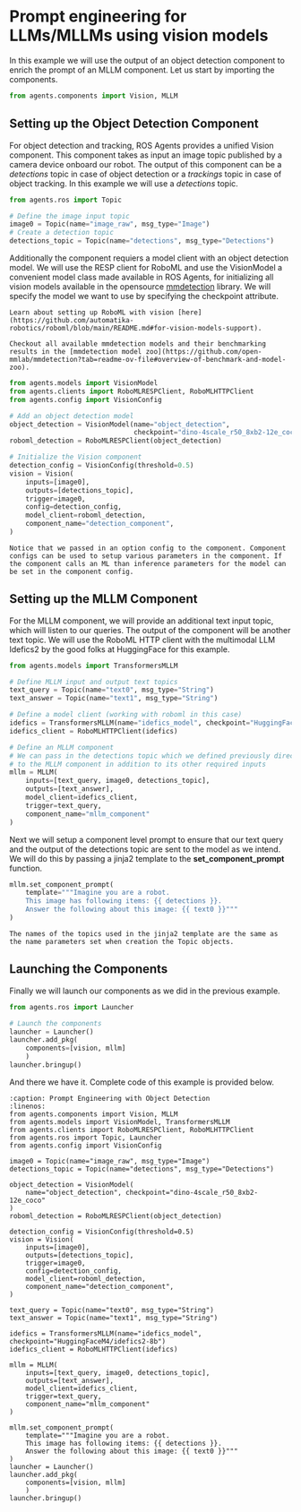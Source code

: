 # Prompt engineering for LLMs/MLLMs using vision models

In this example we will use the output of an object detection component to enrich the prompt of an MLLM component. Let us start by importing the components.
```python
from agents.components import Vision, MLLM
```

## Setting up the Object Detection Component
For object detection and tracking, ROS Agents provides a unified Vision component. This component takes as input an image topic published by a camera device onboard our robot. The output of this component can be a _detections_ topic in case of object detection or a _trackings_ topic in case of object tracking. In this example we will use a _detections_ topic.

```python
from agents.ros import Topic

# Define the image input topic
image0 = Topic(name="image_raw", msg_type="Image")
# Create a detection topic
detections_topic = Topic(name="detections", msg_type="Detections")
```
Additionally the component requiers a model client with an object detection model. We will use the RESP client for RoboML and use the VisionModel a convenient model class made available in ROS Agents, for initializing all vision models available in the opensource [mmdetection](https://github.com/open-mmlab/mmdetection) library. We will specify the model we want to use by specifying the checkpoint attribute.

```{note}
Learn about setting up RoboML with vision [here](https://github.com/automatika-robotics/roboml/blob/main/README.md#for-vision-models-support).
```
```{seealso}
Checkout all available mmdetection models and their benchmarking results in the [mmdetection model zoo](https://github.com/open-mmlab/mmdetection?tab=readme-ov-file#overview-of-benchmark-and-model-zoo).
```

```python
from agents.models import VisionModel
from agents.clients import RoboMLRESPClient, RoboMLHTTPClient
from agents.config import VisionConfig

# Add an object detection model
object_detection = VisionModel(name="object_detection",
                               checkpoint="dino-4scale_r50_8xb2-12e_coco")
roboml_detection = RoboMLRESPClient(object_detection)

# Initialize the Vision component
detection_config = VisionConfig(threshold=0.5)
vision = Vision(
    inputs=[image0],
    outputs=[detections_topic],
    trigger=image0,
    config=detection_config,
    model_client=roboml_detection,
    component_name="detection_component",
)
```

```{tip}
Notice that we passed in an option config to the component. Component configs can be used to setup various parameters in the component. If the component calls an ML than inference parameters for the model can be set in the component config.
```

## Setting up the MLLM Component

For the MLLM component, we will provide an additional text input topic, which will listen to our queries. The output of the component will be another text topic. We will use the RoboML HTTP client with the multimodal LLM Idefics2 by the good folks at HuggingFace for this example.

```python
from agents.models import TransformersMLLM

# Define MLLM input and output text topics
text_query = Topic(name="text0", msg_type="String")
text_answer = Topic(name="text1", msg_type="String")

# Define a model client (working with roboml in this case)
idefics = TransformersMLLM(name="idefics_model", checkpoint="HuggingFaceM4/idefics2-8b")
idefics_client = RoboMLHTTPClient(idefics)

# Define an MLLM component
# We can pass in the detections topic which we defined previously directy as an optional input
# to the MLLM component in addition to its other required inputs
mllm = MLLM(
    inputs=[text_query, image0, detections_topic],
    outputs=[text_answer],
    model_client=idefics_client,
    trigger=text_query,
    component_name="mllm_component"
)
```
Next we will setup a component level prompt to ensure that our text query and the output of the detections topic are sent to the model as we intend. We will do this by passing a jinja2 template to the **set_component_prompt** function.
```python
mllm.set_component_prompt(
    template="""Imagine you are a robot.
    This image has following items: {{ detections }}.
    Answer the following about this image: {{ text0 }}"""
)
```
```{caution}
The names of the topics used in the jinja2 template are the same as the name parameters set when creation the Topic objects.
```

## Launching the Components

Finally we will launch our components as we did in the previous example.

```python
from agents.ros import Launcher

# Launch the components
launcher = Launcher()
launcher.add_pkg(
    components=[vision, mllm]
    )
launcher.bringup()
```

And there we have it. Complete code of this example is provided below.

```{code-block} python
:caption: Prompt Engineering with Object Detection
:linenos:
from agents.components import Vision, MLLM
from agents.models import VisionModel, TransformersMLLM
from agents.clients import RoboMLRESPClient, RoboMLHTTPClient
from agents.ros import Topic, Launcher
from agents.config import VisionConfig

image0 = Topic(name="image_raw", msg_type="Image")
detections_topic = Topic(name="detections", msg_type="Detections")

object_detection = VisionModel(
    name="object_detection", checkpoint="dino-4scale_r50_8xb2-12e_coco"
)
roboml_detection = RoboMLRESPClient(object_detection)

detection_config = VisionConfig(threshold=0.5)
vision = Vision(
    inputs=[image0],
    outputs=[detections_topic],
    trigger=image0,
    config=detection_config,
    model_client=roboml_detection,
    component_name="detection_component",
)

text_query = Topic(name="text0", msg_type="String")
text_answer = Topic(name="text1", msg_type="String")

idefics = TransformersMLLM(name="idefics_model", checkpoint="HuggingFaceM4/idefics2-8b")
idefics_client = RoboMLHTTPClient(idefics)

mllm = MLLM(
    inputs=[text_query, image0, detections_topic],
    outputs=[text_answer],
    model_client=idefics_client,
    trigger=text_query,
    component_name="mllm_component"
)

mllm.set_component_prompt(
    template="""Imagine you are a robot.
    This image has following items: {{ detections }}.
    Answer the following about this image: {{ text0 }}"""
)
launcher = Launcher()
launcher.add_pkg(
    components=[vision, mllm]
    )
launcher.bringup()
```
